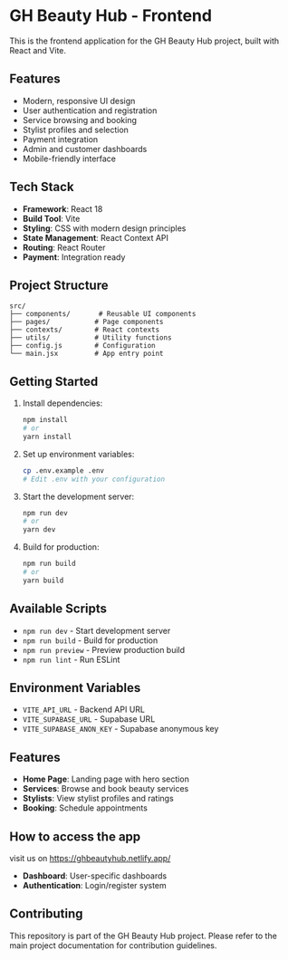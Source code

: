 # GH Beauty Hub - Frontend

This is the frontend application for the GH Beauty Hub project, built with React and Vite.

## Features

- Modern, responsive UI design
- User authentication and registration
- Service browsing and booking
- Stylist profiles and selection
- Payment integration
- Admin and customer dashboards
- Mobile-friendly interface

## Tech Stack

- **Framework**: React 18
- **Build Tool**: Vite
- **Styling**: CSS with modern design principles
- **State Management**: React Context API
- **Routing**: React Router
- **Payment**: Integration ready

## Project Structure

```
src/
├── components/       # Reusable UI components
├── pages/           # Page components
├── contexts/        # React contexts
├── utils/           # Utility functions
├── config.js        # Configuration
└── main.jsx         # App entry point
```

## Getting Started

1. Install dependencies:
   ```bash
   npm install
   # or
   yarn install
   ```

2. Set up environment variables:
   ```bash
   cp .env.example .env
   # Edit .env with your configuration
   ```

3. Start the development server:
   ```bash
   npm run dev
   # or
   yarn dev
   ```

4. Build for production:
   ```bash
   npm run build
   # or
   yarn build
   ```

## Available Scripts

- `npm run dev` - Start development server
- `npm run build` - Build for production
- `npm run preview` - Preview production build
- `npm run lint` - Run ESLint

## Environment Variables

- `VITE_API_URL` - Backend API URL
- `VITE_SUPABASE_URL` - Supabase URL
- `VITE_SUPABASE_ANON_KEY` - Supabase anonymous key

## Features

- **Home Page**: Landing page with hero section
- **Services**: Browse and book beauty services
- **Stylists**: View stylist profiles and ratings
- **Booking**: Schedule appointments
## How to access the app
visit us on https://ghbeautyhub.netlify.app/ 
- **Dashboard**: User-specific dashboards
- **Authentication**: Login/register system

## Contributing

This repository is part of the GH Beauty Hub project. Please refer to the main project documentation for contribution guidelines.
